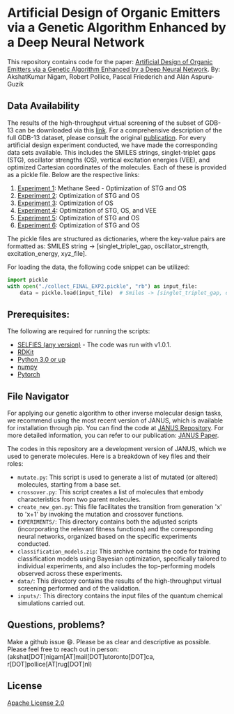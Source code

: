 # Artificial Design of Organic Emitters via a Genetic Algorithm Enhanced by a Deep Neural Network
This repository contains code for the paper: [Artificial Design of Organic Emitters via a Genetic Algorithm Enhanced by a Deep Neural Network](https://doi.org/10.26434/chemrxiv-2023-nrxtl). 
By: AkshatKumar Nigam, Robert Pollice, Pascal Friederich and Alán Aspuru-Guzik

## Data Availability

The results of the high-throughput virtual screening of the subset of GDB-13 can be downloaded via this [link](https://drive.google.com/file/d/1RgNKbc6S--fu8bUmAowyvh5teLT44Bbl/view?usp=sharing). For a comprehensive description of the full GDB-13 dataset, please consult the original [publication](https://doi.org/10.1021/ja902302h). For every artificial design experiment conducted, we have made the corresponding data sets available. This includes the SMILES strings, singlet-triplet gaps (STG), oscillator strengths (OS), vertical excitation energies (VEE), and optimized Cartesian coordinates of the molecules. Each of these is provided as a pickle file. Below are the respective links:

1. [Experiment 1](https://drive.google.com/file/d/1XW8vF_RYZMJpgqjWy4UaiugR9ZN1GogG/view?usp=sharing): Methane Seed - Optimization of STG and OS
2. [Experiment 2](https://drive.google.com/file/d/1Bn1YZhMJsMCJkyN-rEpF3DUpFqySlejU/view?usp=sharing): Optimization of STG and OS
3. [Experiment 3](https://drive.google.com/file/d/10-GhyN5qAp1tomuiaD_WB3eqXjWHOJDY/view?usp=sharing): Optimization of OS
4. [Experiment 4](https://drive.google.com/file/d/1BBXp1jSyg4f5Ljm0-eIbfyl03NU_dlIe/view?usp=sharing): Optimization of STG, OS, and VEE
5. [Experiment 5](https://drive.google.com/file/d/19MeNvzUIGAPFxg9qz8Gsgox3ggMStx0M/view?usp=sharing): Optimization of STG and OS
6. [Experiment 6](https://drive.google.com/file/d/1CM05aY-SCCpth3pu9M5j_cZw_mtMBKfZ/view?usp=sharing): Optimization of STG and OS

The pickle files are structured as dictionaries, where the key-value pairs are formatted as: SMILES string -> [singlet_triplet_gap, oscillator_strength, excitation_energy, xyz_file].

For loading the data, the following code snippet can be utilized:

```python
import pickle
with open("./collect_FINAL_EXP2.pickle", "rb") as input_file:
    data = pickle.load(input_file)  # Smiles -> [singlet_triplet_gap, oscillator_strength, excitation_energy, xyz_file]
```

## Prerequisites: 

The following are required for running the scripts: 
- [SELFIES (any version)](https://github.com/aspuru-guzik-group/selfies) - 
  The code was run with v1.0.1.
- [RDKit](https://www.rdkit.org/docs/Install.html)
- [Python 3.0 or up](https://www.python.org/download/releases/3.0/)
- [numpy](https://pypi.org/project/numpy/)
- [Pytorch](https://pytorch.org/)

## File Navigator

For applying our genetic algorithm to other inverse molecular design tasks, we recommend using the most recent version of JANUS, which is available for installation through pip. You can find the code at [JANUS Repository](https://github.com/aspuru-guzik-group/JANUS). For more detailed information, you can refer to our publication: [JANUS Paper](https://pubs.rsc.org/en/content/articlelanding/2022/dd/d2dd00003b#!).

The codes in this repository are a development version of JANUS, which we used to generate molecules. Here is a breakdown of key files and their roles:

- `mutate.py`: This script is used to generate a list of mutated (or altered) molecules, starting from a base set.
- `crossover.py`: This script creates a list of molecules that embody characteristics from two parent molecules.
- `create_new_gen.py`: This file facilitates the transition from generation 'x' to 'x+1' by invoking the mutation and crossover functions.
- `EXPERIMENTS/`: This directory contains both the adjusted scripts (incorporating the relevant fitness functions) and the corresponding neural networks, organized based on the specific experiments conducted.
- `classification_models.zip`: This archive contains the code for training classification models using Bayesian optimization, specifically tailored to individual experiments, and also includes the top-performing models observed across these experiments.
- `data/`: This directory contains the results of the high-throughput virtual screening performed and of the validation.
- `inputs/`: This directory contains the input files of the quantum chemical simulations carried out.



## Questions, problems?
Make a github issue 😄. Please be as clear and descriptive as possible. Please feel free to reach
out in person: (akshat[DOT]nigam[AT]mail[DOT]utoronto[DOT]ca,  r[DOT]pollice[AT]rug[DOT]nl)


## License
[Apache License 2.0](https://choosealicense.com/licenses/apache-2.0/)
